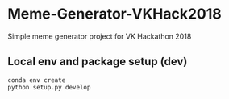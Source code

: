 # Meme-Generator-VKHack2018

Simple meme generator project for VK Hackathon 2018

## Local env and package setup (dev)

```
conda env create
python setup.py develop
```